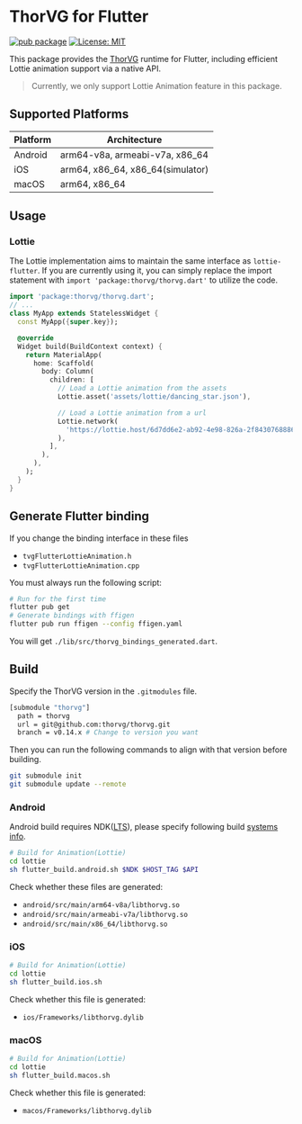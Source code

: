 # ThorVG for Flutter

[![pub package](https://img.shields.io/pub/v/thorvg.svg)](https://pub.dev/packages/thorvg)
[![License: MIT](https://img.shields.io/badge/License-MIT-green.svg)](https://opensource.org/licenses/MIT)

This package provides the [ThorVG](https://github.com/thorvg/thorvg) runtime for Flutter, including efficient Lottie animation support via a native API.

> Currently, we only support Lottie Animation feature in this package.

## Supported Platforms

| Platform | Architecture |
| ------------- | ------------- |
| Android | arm64-v8a, armeabi-v7a, x86_64 |
| iOS | arm64, x86_64, x86_64(simulator) |
| macOS | arm64, x86_64 |

## Usage

### Lottie
The Lottie implementation aims to maintain the same interface as `lottie-flutter`. If you are currently using it, you can simply replace the import statement with `import 'package:thorvg/thorvg.dart'` to utilize the code.

```dart
import 'package:thorvg/thorvg.dart';
// ...
class MyApp extends StatelessWidget {
  const MyApp({super.key});

  @override
  Widget build(BuildContext context) {
    return MaterialApp(
      home: Scaffold(
        body: Column(
          children: [
            // Load a Lottie animation from the assets
            Lottie.asset('assets/lottie/dancing_star.json'),

            // Load a Lottie animation from a url
            Lottie.network(
              'https://lottie.host/6d7dd6e2-ab92-4e98-826a-2f8430768886/NGnHQ6brWA.json'
            ),
          ],
        ),
      ),
    );
  }
}
```

## Generate Flutter binding

If you change the binding interface in these files
- `tvgFlutterLottieAnimation.h`
- `tvgFlutterLottieAnimation.cpp`

You must always run the following script:

```sh
# Run for the first time
flutter pub get
# Generate bindings with ffigen
flutter pub run ffigen --config ffigen.yaml
```

You will get `./lib/src/thorvg_bindings_generated.dart`.


## Build

Specify the ThorVG version in the `.gitmodules` file.

```sh
[submodule "thorvg"]
  path = thorvg
  url = git@github.com:thorvg/thorvg.git
  branch = v0.14.x # Change to version you want
```

Then you can run the following commands to align with that version before building.

```sh
git submodule init
git submodule update --remote
```

### Android

Android build requires NDK([LTS](https://developer.android.com/ndk/downloads#lts-downloads)), please specify following build [systems info](https://developer.android.com/ndk/guides/other_build_systems?_gl=1*19sk6gt*_up*MQ..*_ga*MTYxMjIxMTcwMi4xNzE0MTE5NTk1*_ga_6HH9YJMN9M*MTcxNDExOTU5NS4xLjAuMTcxNDExOTU5NS4wLjAuMA..#overview).

```sh
# Build for Animation(Lottie)
cd lottie
sh flutter_build.android.sh $NDK $HOST_TAG $API
```

Check whether these files are generated:
- `android/src/main/arm64-v8a/libthorvg.so`
- `android/src/main/armeabi-v7a/libthorvg.so`
- `android/src/main/x86_64/libthorvg.so`

### iOS
```sh
# Build for Animation(Lottie)
cd lottie
sh flutter_build.ios.sh
```

Check whether this file is generated:
- `ios/Frameworks/libthorvg.dylib`

### macOS
```sh
# Build for Animation(Lottie)
cd lottie
sh flutter_build.macos.sh
```

Check whether this file is generated:
- `macos/Frameworks/libthorvg.dylib`
